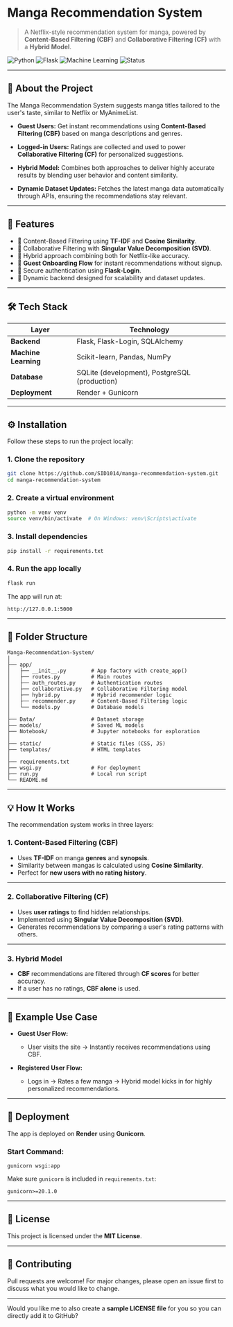 
# **Manga Recommendation System**

> A Netflix-style recommendation system for manga, powered by **Content-Based Filtering (CBF)** and **Collaborative Filtering (CF)** with a **Hybrid Model**.

![Python](https://img.shields.io/badge/Python-3.9%2B-blue)
![Flask](https://img.shields.io/badge/Flask-2.3-green)
![Machine Learning](https://img.shields.io/badge/ML-Recommendation-orange)
![Status](https://img.shields.io/badge/Status-Production%20Ready-brightgreen)

---

## **🌟 About the Project**

The Manga Recommendation System suggests manga titles tailored to the user's taste, similar to Netflix or MyAnimeList.

* **Guest Users:**
  Get instant recommendations using **Content-Based Filtering (CBF)** based on manga descriptions and genres.

* **Logged-in Users:**
  Ratings are collected and used to power **Collaborative Filtering (CF)** for personalized suggestions.

* **Hybrid Model:**
  Combines both approaches to deliver highly accurate results by blending user behavior and content similarity.

* **Dynamic Dataset Updates:**
  Fetches the latest manga data automatically through APIs, ensuring the recommendations stay relevant.

---

## **🚀 Features**

* 🔹 Content-Based Filtering using **TF-IDF** and **Cosine Similarity**.
* 🔹 Collaborative Filtering with **Singular Value Decomposition (SVD)**.
* 🔹 Hybrid approach combining both for Netflix-like accuracy.
* 🔹 **Guest Onboarding Flow** for instant recommendations without signup.
* 🔹 Secure authentication using **Flask-Login**.
* 🔹 Dynamic backend designed for scalability and dataset updates.

---

## **🛠 Tech Stack**

| Layer                | Technology                                    |
| -------------------- | --------------------------------------------- |
| **Backend**          | Flask, Flask-Login, SQLAlchemy                |
| **Machine Learning** | Scikit-learn, Pandas, NumPy                   |
| **Database**         | SQLite (development), PostgreSQL (production) |
| **Deployment**       | Render + Gunicorn                             |

---

## **⚙️ Installation**

Follow these steps to run the project locally:

### **1. Clone the repository**

```bash
git clone https://github.com/SID1014/manga-recommendation-system.git
cd manga-recommendation-system
```

### **2. Create a virtual environment**

```bash
python -m venv venv
source venv/bin/activate  # On Windows: venv\Scripts\activate
```

### **3. Install dependencies**

```bash
pip install -r requirements.txt
```

### **4. Run the app locally**

```bash
flask run
```

The app will run at:

```
http://127.0.0.1:5000
```

---

## **📂 Folder Structure**

```
Manga-Recommendation-System/
│
├── app/
│   ├── __init__.py        # App factory with create_app()
│   ├── routes.py          # Main routes
│   ├── auth_routes.py     # Authentication routes
│   ├── collaborative.py   # Collaborative Filtering model
│   ├── hybrid.py          # Hybrid recommender logic
│   ├── recommender.py     # Content-Based Filtering logic
│   └── models.py          # Database models
│
├── Data/                  # Dataset storage
├── models/                # Saved ML models
├── Notebook/              # Jupyter notebooks for exploration
│
├── static/                # Static files (CSS, JS)
├── templates/             # HTML templates
│
├── requirements.txt
├── wsgi.py                # For deployment
├── run.py                 # Local run script
└── README.md
```

---

## **💡 How It Works**

The recommendation system works in three layers:

### **1. Content-Based Filtering (CBF)**

* Uses **TF-IDF** on manga **genres** and **synopsis**.
* Similarity between mangas is calculated using **Cosine Similarity**.
* Perfect for **new users with no rating history**.

---

### **2. Collaborative Filtering (CF)**

* Uses **user ratings** to find hidden relationships.
* Implemented using **Singular Value Decomposition (SVD)**.
* Generates recommendations by comparing a user's rating patterns with others.

---

### **3. Hybrid Model**

* **CBF** recommendations are filtered through **CF scores** for better accuracy.
* If a user has no ratings, **CBF alone** is used.

---

## **🧪 Example Use Case**

* **Guest User Flow:**

  * User visits the site → Instantly receives recommendations using CBF.
* **Registered User Flow:**

  * Logs in → Rates a few manga → Hybrid model kicks in for highly personalized recommendations.

---

## **🚀 Deployment**

The app is deployed on **Render** using **Gunicorn**.

### Start Command:

```
gunicorn wsgi:app
```

Make sure `gunicorn` is included in `requirements.txt`:

```
gunicorn>=20.1.0
```

---

## **📜 License**

This project is licensed under the **MIT License**.

---

## **🤝 Contributing**

Pull requests are welcome! For major changes, please open an issue first to discuss what you would like to change.

---

Would you like me to also create a **sample LICENSE file** for you so you can directly add it to GitHub?
